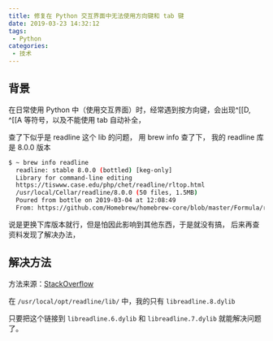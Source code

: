 ```yaml
---
title: 修复在 Python 交互界面中无法使用方向键和 tab 键
date: 2019-03-23 14:32:12
tags: 
 - Python
categories:
 - 技术
---
```


## 背景

在日常使用 Python 中（使用交互界面）时，经常遇到按方向键，会出现^[[D, ^[[A 等符号，以及不能使用 tab 自动补全，

查了下似乎是 readline 这个 lib 的问题， 用 brew info 查了下， 我的 readline 库是 8.0.0 版本

```bash
$ ~ brew info readline
  readline: stable 8.0.0 (bottled) [keg-only]
  Library for command-line editing
  https://tiswww.case.edu/php/chet/readline/rltop.html
  /usr/local/Cellar/readline/8.0.0 (50 files, 1.5MB)
  Poured from bottle on 2019-03-04 at 12:08:49
  From: https://github.com/Homebrew/homebrew-core/blob/master/Formula/readline.rb
```

说是更换下库版本就行，但是怕因此影响到其他东西，于是就没有搞， 后来再查资料发现了解决办法，

## 解决方法

方法来源：[StackOverflow](https://stackoverflow.com/a/41560355)

在 `/usr/local/opt/readline/lib/` 中，我的只有 `libreadline.8.dylib`

只要把这个链接到 `libreadline.6.dylib` 和 `libreadline.7.dylib` 就能解决问题了。